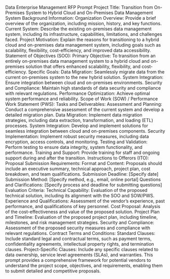 
Data Enterprise Management RFP Prompt
Project Title: Transition from On-Premises System to Hybrid Cloud and On-Premises Data Management System
Background Information:
Organization Overview: Provide a brief overview of the organization, including mission, history, and key functions.
Current System: Describe the existing on-premises data management system, including its infrastructure, capabilities, limitations, and challenges faced.
Project Motivation: Explain the reasons for transitioning to a hybrid cloud and on-premises data management system, including goals such as scalability, flexibility, cost-efficiency, and improved data accessibility.
Statement of Objectives (SOO):
Primary Objective: To transition from an entirely on-premises data management system to a hybrid cloud and on-premises solution that offers enhanced scalability, flexibility, and cost-efficiency.
Specific Goals:
Data Migration: Seamlessly migrate data from the current on-premises system to the new hybrid solution.
System Integration: Ensure integration between cloud and on-premises environments.
Security and Compliance: Maintain high standards of data security and compliance with relevant regulations.
Performance Optimization: Achieve optimal system performance and reliability.
Scope of Work (SOW) / Performance Work Statement (PWS):
Tasks and Deliverables:
Assessment and Planning: Conduct a comprehensive assessment of the current system and develop a detailed migration plan.
Data Migration: Implement data migration strategies, including data extraction, transformation, and loading (ETL) processes.
System Integration: Develop and implement solutions for seamless integration between cloud and on-premises components.
Security Implementation: Implement robust security measures, including data encryption, access controls, and monitoring.
Testing and Validation: Perform testing to ensure data integrity, system functionality, and performance.
Training and Support: Provide training for staff and ongoing support during and after the transition.
Instructions to Offerors (ITO):
Proposal Submission Requirements:
Format and Content: Proposals should include an executive summary, technical approach, project plan, cost breakdown, and team qualifications.
Submission Deadline: [Specify date]
Submission Method: [Specify method, e.g., email, online portal]
Questions and Clarifications: [Specify process and deadline for submitting questions]
Evaluation Criteria:
Technical Capability: Evaluation of the proposed technical solution, including its alignment with the SOO and SOW/PWS.
Experience and Qualifications: Assessment of the vendor’s experience, past performance, and qualifications of key personnel.
Cost Proposal: Analysis of the cost-effectiveness and value of the proposed solution.
Project Plan and Timeline: Evaluation of the proposed project plan, including timeline, milestones, and risk management strategies.
Security and Compliance: Assessment of the proposed security measures and compliance with relevant regulations.
Contract Terms and Conditions:
Standard Clauses: Include standard legal and contractual terms, such as payment terms, confidentiality agreements, intellectual property rights, and termination clauses.
Project-Specific Clauses: Include any specific clauses related to data ownership, service level agreements (SLAs), and warranties.
This prompt provides a comprehensive framework for potential vendors to understand the project scope, objectives, and requirements, enabling them to submit detailed and competitive proposals.
